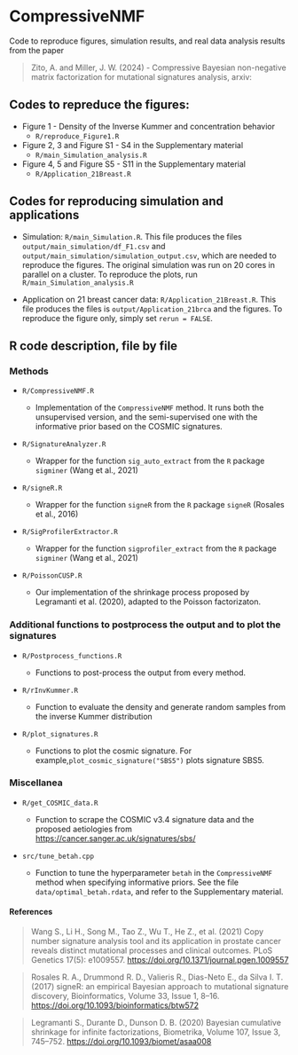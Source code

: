 # CompressiveNMF

Code to reproduce figures, simulation results, and real data analysis results from the paper 

> Zito, A. and Miller, J. W. (2024) - Compressive Bayesian non-negative matrix factorization for
mutational signatures analysis, arxiv:

## Codes to repreduce the figures:

* Figure 1 - Density of the Inverse Kummer and concentration behavior
  - `R/reproduce_Figure1.R`
* Figure 2, 3 and Figure S1 - S4 in the Supplementary material
  - `R/main_Simulation_analysis.R`
* Figure 4, 5 and Figure S5 - S11 in the Supplementary material
  - `R/Application_21Breast.R`

## Codes for reproducing simulation and applications

* Simulation: `R/main_Simulation.R`. This file produces the files `output/main_simulation/df_F1.csv` and `output/main_simulation/simulation_output.csv`, which are needed to reproduce the figures. The original simulation was run on 20 cores in parallel on a cluster. To reproduce the plots, run  `R/main_Simulation_analysis.R`

* Application on 21 breast cancer data: `R/Application_21Breast.R`. This file produces the files is `output/Application_21brca` and the figures. To reproduce the figure only, simply set `rerun = FALSE`.

## R code description, file by file

### Methods

- `R/CompressiveNMF.R`
  - Implementation of the `CompressiveNMF` method. It runs both the unsupervised version, and the semi-supervised one with the informative prior based on the COSMIC signatures. 

- `R/SignatureAnalyzer.R`
  - Wrapper for the function `sig_auto_extract` from the `R` package `sigminer` (Wang et al., 2021) 

- `R/signeR.R`
  - Wrapper for the function `signeR` from the `R` package `signeR` (Rosales et al., 2016) 

- `R/SigProfilerExtractor.R`
  - Wrapper for the function `sigprofiler_extract` from the `R` package `sigminer` (Wang et al., 2021) 

- `R/PoissonCUSP.R`
  - Our implementation of the shrinkage process proposed by Legramanti et al. (2020), adapted to the Poisson factorizaton. 


### Additional functions to postprocess the output and to plot the signatures

- `R/Postprocess_functions.R`
  - Functions to post-process the output from every method. 

- `R/rInvKummer.R`
  - Function to evaluate the density and generate random samples from the inverse Kummer distribution

- `R/plot_signatures.R`
  - Functions to plot the cosmic signature. For example,`plot_cosmic_signature("SBS5")` plots signature SBS5.  


### Miscellanea

- `R/get_COSMIC_data.R`
  - Function to scrape the COSMIC v3.4 signature data and the proposed aetiologies from https://cancer.sanger.ac.uk/signatures/sbs/ 

- `src/tune_betah.cpp` 
  - Function to tune the hyperparameter `betah` in the `CompressiveNMF` method when specifying informative priors. See the file `data/optimal_betah.rdata`, and refer to the Supplementary material.

#### References
> Wang S., Li H., Song M., Tao Z., Wu T., He Z., et al. (2021) Copy number signature analysis tool and its application in prostate cancer reveals distinct mutational processes and clinical outcomes. PLoS Genetics 17(5): e1009557.
https://doi.org/10.1371/journal.pgen.1009557

> Rosales R. A., Drummond R. D., Valieris R., Dias-Neto E., da Silva I. T. (2017) signeR: an empirical Bayesian approach to mutational signature discovery, Bioinformatics, Volume 33, Issue 1, 8–16. https://doi.org/10.1093/bioinformatics/btw572

> Legramanti S., Durante D., Dunson D. B. (2020) Bayesian cumulative shrinkage for infinite factorizations, Biometrika, Volume 107, Issue 3, 745–752. https://doi.org/10.1093/biomet/asaa008

